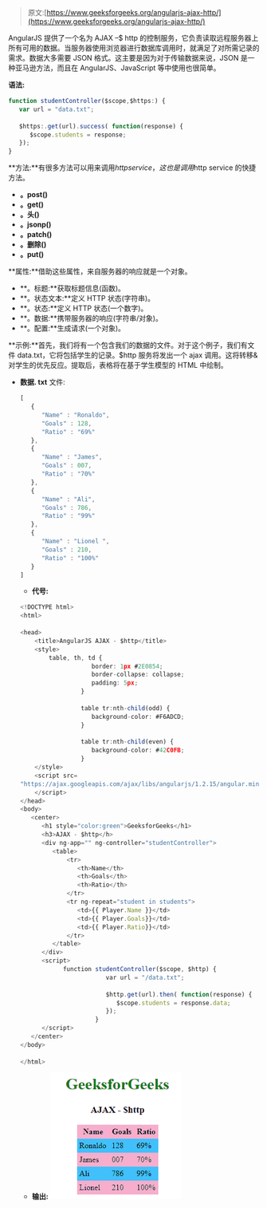 > 原文:[https://www.geeksforgeeks.org/angularjs-ajax-http/](https://www.geeksforgeeks.org/angularjs-ajax-http/)

AngularJS 提供了一个名为 AJAX –$ http 的控制服务，它负责读取远程服务器上所有可用的数据。当服务器使用浏览器进行数据库调用时，就满足了对所需记录的需求。数据大多需要 JSON 格式。这主要是因为对于传输数据来说，JSON 是一种亚马逊方法，而且在 AngularJS、JavaScript 等中使用也很简单。

**语法:**

```ts
function studentController($scope,$https:) {
   var url = "data.txt";

   $https:.get(url).success( function(response) {
      $scope.students = response; 
   });
}

```

**方法:**有很多方法可以用来调用$http service，这也是调用$http service 的快捷方法。

*   **。post()**
*   **。get()**
*   **。头()**
*   **。jsonp()**
*   **。patch()**
*   **。删除()**
*   **。put()**

**属性:**借助这些属性，来自服务器的响应就是一个对象。

*   **。标题:**获取标题信息(函数)。
*   **。状态文本:**定义 HTTP 状态(字符串)。
*   **。状态:**定义 HTTP 状态(一个数字)。
*   **。数据:**携带服务器的响应(字符串/对象)。
*   **。配置:**生成请求(一个对象)。

**示例:**首先，我们将有一个包含我们的数据的文件。对于这个例子，我们有文件 data.txt，它将包括学生的记录。$http 服务将发出一个 ajax 调用。这将转移&对学生的优先反应。提取后，表格将在基于学生模型的 HTML 中绘制。

*   **数据. txt** 文件:

    ```ts
    [
       {
          "Name" : "Ronaldo",
          "Goals" : 128,
          "Ratio" : "69%"
       },
       {
          "Name" : "James",
          "Goals" : 007,
          "Ratio" : "70%"
       },
       {
          "Name" : "Ali",
          "Goals" : 786,
          "Ratio" : "99%"
       },
       {
          "Name" : "Lionel ",
          "Goals" : 210,
          "Ratio" : "100%"
       }
    ]

    ```

    *   **代号:**

    ```ts
    <!DOCTYPE html>
    <html>

    <head>
        <title>AngularJS AJAX - $http</title>
        <style>
            table, th, td {
                        border: 1px #2E0854;
                        border-collapse: collapse;
                        padding: 5px;
                     }

                     table tr:nth-child(odd) {
                        background-color: #F6ADCD;
                     }

                     table tr:nth-child(even) {
                        background-color: #42C0FB;
                     }
        </style>
        <script src=
    "https://ajax.googleapis.com/ajax/libs/angularjs/1.2.15/angular.min.js">
        </script>
    </head>
    <body>
       <center>
          <h1 style="color:green">GeeksforGeeks</h1>
          <h3>AJAX - $http</h>
          <div ng-app="" ng-controller="studentController">
             <table>
                 <tr>
                    <th>Name</th>
                    <th>Goals</th>
                    <th>Ratio</th>
                 </tr>
                 <tr ng-repeat="student in students">
                    <td>{{ Player.Name }}</td>
                    <td>{{ Player.Goals}}</td>
                    <td>{{ Player.Ratio}}</td>
                 </tr>
             </table>
          </div>
          <script>
                function studentController($scope, $http) {
                            var url = "/data.txt";

                            $http.get(url).then( function(response) {
                               $scope.students = response.data;
                            });
                         }
          </script>
       </center>
    </body>

    </html>
    ```

    *   **输出:**
    ![ngcut](img/c892e7d9fc98dd1ddd0adb19610d6671.png)